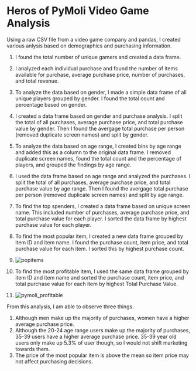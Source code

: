# Heros of PyMoli Video Game Analysis

Using a raw CSV file from a video game company and pandas, I created various anlysis based on demographics and purchasing information.  

1. I found the total number of unique gamers and created a data frame. 
2. I analyzed each individual purchase and found the number of items available for purchase, average purchase price, number of purchases, and total revenue. 
3. To analyze the data based on gender, I made a simple data frame of all unique players grouped by gender. I found the total count and percentage based on gender.  
4. I created a data frame based on gender and purchase analysis. I split the total of all purchases, average purchase price, and total purchase value by gender. Then I found the avergage total purchase per person (removed duplicate screen names) and split by gender. 
5. To analyze the data based on age range, I created bins by age range and added this as a column to the original data frame. I removed duplicate screen names, found the total count and the percentage of players, and grouped the findings by age range. 
6. I used the data frame based on age range and analyzed the purchases. I split the total of all purchases, average purchase price, and total purchase value by age range. Then I found the avergage total purchase per person (removed duplicate screen names) and split by age range.
7. To find the top spenders, I created a data frame based on unique screen name. This included number of purchases, average purchase price, and total purchase value for each player. I sorted the data frame by highest purchase value for each player. 
8. To find the most popular item, I created a new data frame grouped by item ID and item name. I found the purchase count, item price, and total purchase value for each item. I sorted this by highest purchase count. 
9. ![popitems](https://user-images.githubusercontent.com/74504885/122325345-036ed480-cef0-11eb-8c4c-bcc701e7f6a8.PNG)

10. To find the most profitable item, I used the same data frame grouped by item ID and item name and sorted the purchase count, item price, and total purchase value for each item by highest Total Purchase Value. 
11. ![pymoli_profitable](https://user-images.githubusercontent.com/74504885/122325108-94917b80-ceef-11eb-97b6-6ea97939be9e.PNG)


From this analysis, I am able to observe three things. 
1. Although men make up the majority of purchases, women have a higher average purchase price. 
2. Although the 20-24 age range users make up the majority of purchases, 35-39 users have a higher average purchase price. 35-39 year old users only make up 5.3% of user though, so I would not shift marketing towards them. 
3. The price of the most popular item is above the mean so item price may not affect purchasing decisions. 
